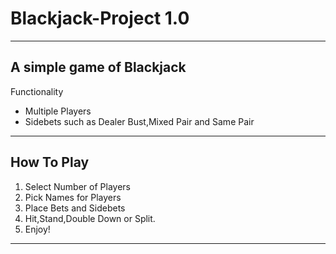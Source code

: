 # Blackjack-Project 1.0
-------------------------------------------------------
A simple game of Blackjack 
-------------------------------------------------------
Functionality
- Multiple Players
- Sidebets such as Dealer Bust,Mixed Pair and Same Pair
-------------------------------------------------------
How To Play
-------------------------------------------------------
1. Select Number of Players
2. Pick Names for Players
3. Place Bets and Sidebets
4. Hit,Stand,Double Down or Split.
5. Enjoy!
-------------------------------------------------------
